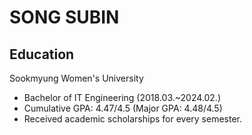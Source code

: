 # SONG SUBIN

## Education
Sookmyung Women's University
* Bachelor of IT Engineering (2018.03.~2024.02.)
* Cumulative GPA: 4.47/4.5 (Major GPA: 4.48/4.5)
* Received academic scholarships for every semester.
